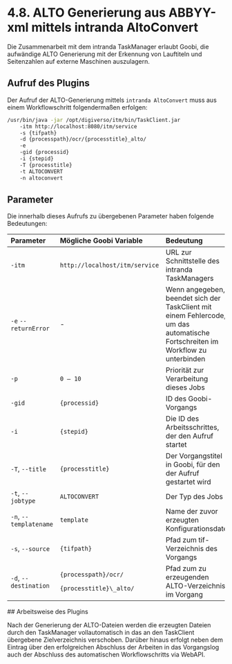 # 4.8. ALTO Generierung aus ABBYY-xml mittels intranda AltoConvert

Die Zusammenarbeit mit dem intranda TaskManager erlaubt Goobi, die aufwändige ALTO Generierung mit der Erkennung von Lauftiteln und Seitenzahlen auf externe Maschinen auszulagern.

## Aufruf des Plugins

Der Aufruf der ALTO-Generierung mittels `intranda AltoConvert` muss aus einem Workflowschritt folgendermaßen erfolgen:

```bash
/usr/bin/java -jar /opt/digiverso/itm/bin/TaskClient.jar 
    -itm http://localhost:8080/itm/service 
    -s {tifpath} 
    -d {processpath}/ocr/{processtitle}_alto/ 
    -e 
    -gid {processid} 
    -i {stepid} 
    -T {processtitle} 
    -t ALTOCONVERT 
    -n altoconvert
```

## Parameter

Die innerhalb dieses Aufrufs zu übergebenen Parameter haben folgende Bedeutungen:

<table>
  <thead>
    <tr>
      <th style="text-align:left">Parameter</th>
      <th style="text-align:left">Mögliche Goobi Variable</th>
      <th style="text-align:left">Bedeutung</th>
    </tr>
  </thead>
  <tbody>
    <tr>
      <td style="text-align:left"><code>-itm</code>
      </td>
      <td style="text-align:left"><code>http://localhost/itm/service</code>
      </td>
      <td style="text-align:left">URL zur Schnittstelle des intranda TaskManagers</td>
    </tr>
    <tr>
      <td style="text-align:left"><code>-e</code>  <code>--returnError</code>
      </td>
      <td style="text-align:left">-</td>
      <td style="text-align:left">Wenn angegeben, beendet sich der TaskClient mit einem Fehlercode, um das
        automatische Fortschreiten im Workflow zu unterbinden</td>
    </tr>
    <tr>
      <td style="text-align:left"><code>-p</code>
      </td>
      <td style="text-align:left"><code>0 &#x2013; 10</code>
      </td>
      <td style="text-align:left">Priorität zur Verarbeitung dieses Jobs</td>
    </tr>
    <tr>
      <td style="text-align:left"><code>-gid</code>
      </td>
      <td style="text-align:left"><code>{processid}</code>
      </td>
      <td style="text-align:left">ID des Goobi-Vorgangs</td>
    </tr>
    <tr>
      <td style="text-align:left"><code>-i</code>
      </td>
      <td style="text-align:left"><code>{stepid}</code>
      </td>
      <td style="text-align:left">Die ID des Arbeitsschrittes, der den Aufruf startet</td>
    </tr>
    <tr>
      <td style="text-align:left"><code>-T</code>, <code>--title</code>
      </td>
      <td style="text-align:left"><code>{processtitle}</code>
      </td>
      <td style="text-align:left">Der Vorgangstitel in Goobi, für den der Aufruf gestartet wird</td>
    </tr>
    <tr>
      <td style="text-align:left"><code>-t</code>, <code>--jobtype</code>
      </td>
      <td style="text-align:left"><code>ALTOCONVERT</code>
      </td>
      <td style="text-align:left">Der Typ des Jobs</td>
    </tr>
    <tr>
      <td style="text-align:left"><code>-n</code>, <code>--templatename</code>
      </td>
      <td style="text-align:left"><code>template</code>
      </td>
      <td style="text-align:left">Name der zuvor erzeugten Konfigurationsdatei</td>
    </tr>
    <tr>
      <td style="text-align:left"><code>-s</code>, <code>--source</code>
      </td>
      <td style="text-align:left"><code>{tifpath}</code>
      </td>
      <td style="text-align:left">Pfad zum tif-Verzeichnis des Vorgangs</td>
    </tr>
    <tr>
      <td style="text-align:left"><code>-d</code>, <code>--destination</code>
      </td>
      <td style="text-align:left">
        <p><code>{processpath}/ocr/</code>
        </p>
        <p><code>{processtitle}\_alto/</code>
        </p>
      </td>
      <td style="text-align:left">Pfad zum zu erzeugenden ALTO-Verzeichnis im Vorgang</td>
    </tr>
  </tbody>
</table>## Arbeitsweise des Plugins

Nach der Generierung der ALTO-Dateien werden die erzeugten Dateien durch den TaskManager vollautomatisch in das an den TaskClient übergebene Zielverzeichnis verschoben. Darüber hinaus erfolgt neben dem Eintrag über den erfolgreichen Abschluss der Arbeiten in das Vorgangslog auch der Abschluss des automatischen Workflowschritts via WebAPI.

